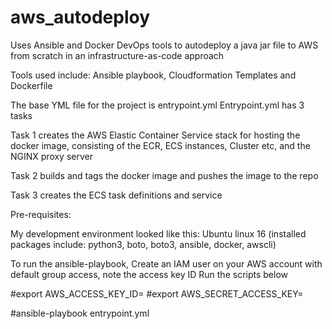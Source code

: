 # aws_autodeploy
Uses Ansible and Docker DevOps tools to autodeploy a java jar file to AWS from scratch in an infrastructure-as-code approach

Tools used include: Ansible playbook, Cloudformation Templates and Dockerfile

The base YML file for the project is entrypoint.yml
Entrypoint.yml has 3 tasks

Task 1 creates the AWS Elastic Container Service stack for hosting the docker image, consisting of the ECR, ECS instances, Cluster etc, and the NGINX proxy server

Task 2 builds and tags the docker image and pushes the image to the repo

Task 3 creates the ECS task definitions and service

Pre-requisites:

My development environment looked like this:
Ubuntu linux 16 (installed packages include: python3, boto, boto3, ansible, docker, awscli)

To run the ansible-playbook,
Create an IAM user on your AWS account with default group access, note the access key ID
Run the scripts below


#export AWS_ACCESS_KEY_ID=<generated access key ID>
#export AWS_SECRET_ACCESS_KEY=<generated access key>

#ansible-playbook entrypoint.yml






